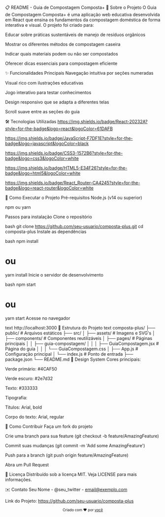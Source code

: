 📋 README - Guia de Compostagem Composta+
🌱 Sobre o Projeto
O Guia de Compostagem Composta+ é uma aplicação web educativa desenvolvida em React que ensina os fundamentos da compostagem doméstica de forma interativa e visual. O projeto foi criado para:

Educar sobre práticas sustentáveis de manejo de resíduos orgânicos

Mostrar os diferentes métodos de compostagem caseira

Indicar quais materiais podem ou não ser compostados

Oferecer dicas essenciais para compostagem eficiente

✨ Funcionalidades Principais
Navegação intuitiva por seções numeradas

Visual rico com ilustrações educativas

Jogo interativo para testar conhecimentos

Design responsivo que se adapta a diferentes telas

Scroll suave entre as seções do guia

🛠 Tecnologias Utilizadas
https://img.shields.io/badge/React-20232A?style=for-the-badge&logo=react&logoColor=61DAFB

https://img.shields.io/badge/JavaScript-F7DF1E?style=for-the-badge&logo=javascript&logoColor=black

https://img.shields.io/badge/CSS3-1572B6?style=for-the-badge&logo=css3&logoColor=white

https://img.shields.io/badge/HTML5-E34F26?style=for-the-badge&logo=html5&logoColor=white

https://img.shields.io/badge/React_Router-CA4245?style=for-the-badge&logo=react-router&logoColor=white

🚀 Como Executar o Projeto
Pré-requisitos
Node.js (v14 ou superior)

npm ou yarn

Passos para instalação
Clone o repositório

bash
git clone https://github.com/seu-usuario/composta-plus.git
cd composta-plus
Instale as dependências

bash
npm install
# ou
yarn install
Inicie o servidor de desenvolvimento

bash
npm start
# ou
yarn start
Acesse no navegador

text
http://localhost:3000
📂 Estrutura do Projeto
text
composta-plus/
├── public/               # Arquivos estáticos
├── src/
│   ├── assets/           # Imagens e SVG's
│   ├── components/       # Componentes reutilizáveis
│   ├── pages/            # Páginas principais
│   │   ├── guia-compostagem/
│   │   │   ├── GuiaCompostagem.jsx  # Página do guia
│   │   │   └── GuiaCompostagem.css
│   ├── App.js            # Configuração principal
│   └── index.js          # Ponto de entrada
├── package.json
└── README.md
🎨 Design System
Cores principais:

Verde primário: #4CAF50

Verde escuro: #2e7d32

Texto: #333333

Tipografia:

Títulos: Arial, bold

Corpo do texto: Arial, regular

🤝 Como Contribuir
Faça um fork do projeto

Crie uma branch para sua feature (git checkout -b feature/AmazingFeature)

Commit suas mudanças (git commit -m 'Add some AmazingFeature')

Push para a branch (git push origin feature/AmazingFeature)

Abra um Pull Request

📄 Licença
Distribuído sob a licença MIT. Veja LICENSE para mais informações.

✉️ Contato
Seu Nome - @seu_twitter - email@exemplo.com

Link do Projeto: https://github.com/seu-usuario/composta-plus

<div align="center"> <sub>Criado com ❤︎ por <a href="https://github.com/seu-usuario">você</a></sub> </div>
